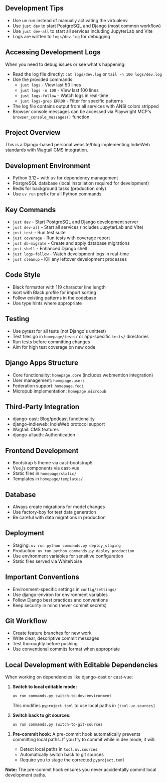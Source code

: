 ## Development Tips
- Use uv run instead of manually activating the virtualenv
- Use `just dev` to start PostgreSQL and Django (most common workflow)
- Use `just dev-all` to start all services including JupyterLab and Vite
- Logs are written to `logs/dev.log` for debugging

## Accessing Development Logs
When you need to debug issues or see what's happening:
- Read the log file directly: `cat logs/dev.log` or `tail -n 100 logs/dev.log`
- Use the provided commands:
  - `just logs` - View last 50 lines
  - `just logs -n 100` - View last 100 lines
  - `just logs-follow` - Watch logs in real-time
  - `just logs-grep ERROR` - Filter for specific patterns
- The log file contains output from all services with ANSI colors stripped
- Browser console messages can be accessed via Playwright MCP's `browser_console_messages()` function

## Project Overview
This is a Django-based personal website/blog implementing IndieWeb standards with Wagtail CMS integration.

## Development Environment
- Python 3.12+ with uv for dependency management
- PostgreSQL database (local installation required for development)
- Redis for background tasks (production only)
- Use `uv run` prefix for all Python commands

## Key Commands
- `just dev` - Start PostgreSQL and Django development server
- `just dev-all` - Start all services (includes JupyterLab and Vite)
- `just test` - Run test suite
- `just coverage` - Run tests with coverage report
- `just db-migrate` - Create and apply database migrations
- `just shell` - Enhanced Django shell
- `just logs-follow` - Watch development logs in real-time
- `just cleanup` - Kill any leftover development processes

## Code Style
- Black formatter with 119 character line length
- isort with Black profile for import sorting
- Follow existing patterns in the codebase
- Use type hints where appropriate

## Testing
- Use pytest for all tests (not Django's unittest)
- Test files go in `homepage/tests/` or app-specific `tests/` directories
- Run tests before committing changes
- Aim for high test coverage on new code

## Django Apps Structure
- Core functionality: `homepage.core` (includes webmention integration)
- User management: `homepage.users`
- Federation support: `homepage.fedi`
- Micropub implementation: `homepage.micropub`

## Third-Party Integration
- django-cast: Blog/podcast functionality
- django-indieweb: IndieWeb protocol support
- Wagtail: CMS features
- django-allauth: Authentication

## Frontend Development
- Bootstrap 5 theme via cast-bootstrap5
- Vue.js components via cast-vue
- Static files in `homepage/static/`
- Templates in `homepage/templates/`

## Database
- Always create migrations for model changes
- Use factory-boy for test data generation
- Be careful with data migrations in production

## Deployment
- Staging: `uv run python commands.py deploy_staging`
- Production: `uv run python commands.py deploy_production`
- Use environment variables for sensitive configuration
- Static files served via WhiteNoise

## Important Conventions
- Environment-specific settings in `config/settings/`
- Use django-environ for environment variables
- Follow Django best practices and conventions
- Keep security in mind (never commit secrets)

## Git Workflow
- Create feature branches for new work
- Write clear, descriptive commit messages
- Test thoroughly before pushing
- Use conventional commits format when appropriate

## Local Development with Editable Dependencies
When working on dependencies like django-cast or cast-vue:

1. **Switch to local editable mode:**
   ```bash
   uv run commands.py switch-to-dev-environment
   ```
   This modifies `pyproject.toml` to use local paths in `[tool.uv.sources]`

2. **Switch back to git sources:**
   ```bash
   uv run commands.py switch-to-git-sources
   ```

3. **Pre-commit hook:** A pre-commit hook automatically prevents committing local paths. If you try to commit while in dev mode, it will:
   - Detect local paths in `tool.uv.sources`
   - Automatically switch back to git sources
   - Require you to stage the corrected `pyproject.toml`

**Note:** The pre-commit hook ensures you never accidentally commit local development paths.
